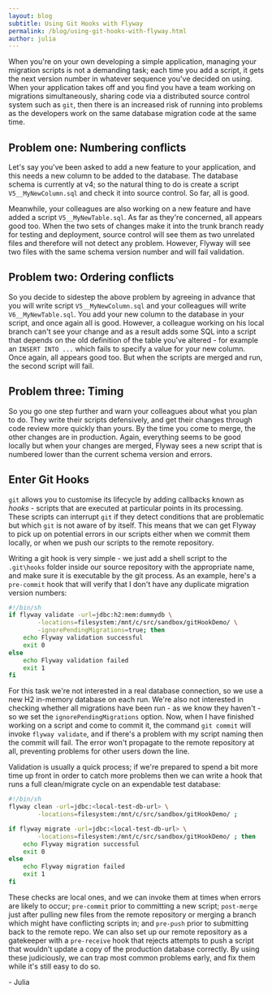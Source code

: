 ```yaml
---
layout: blog
subtitle: Using Git Hooks with Flyway
permalink: /blog/using-git-hooks-with-flyway.html
author: julia
---
```


When you're on your own developing a simple application, managing your migration scripts is not a demanding task; each
time you add a script, it gets the next version number in whatever sequence you've decided on using. When your
application takes off and you find you have a team working on migrations simultaneously, sharing code via a
distributed source control system such as `git`, then there is an increased risk of running into problems as the 
developers work on the same database migration code at the same time.

## Problem one: Numbering conflicts

Let's say you've been asked to add a new feature to your application, and this needs a new column to be added to the
database. The database schema is currently at v4; so the natural thing to do is create a script `V5__MyNewColumn.sql`
and check it into source control. So far, all is good.

Meanwhile, your colleagues are also working on a new feature and have added a script `V5__MyNewTable.sql`. As far
as they're concerned, all appears good too. When the two sets of changes make it into the trunk branch ready
for testing and deployment, source control will see them as two unrelated files and therefore will not detect any
problem. However, Flyway will see two files with the same schema version number and will fail validation. 

## Problem two: Ordering conflicts

So you decide to sidestep the above problem by agreeing in advance that you will write script `V5__MyNewColumn.sql` and 
your colleagues will write `V6__MyNewTable.sql`. You add your new column to the database in your script, and once again 
all is good. However, a colleague working on his local branch can't see your change and as a result adds some SQL into a script 
that depends on the old definition of the table you've altered - for example an `INSERT INTO ...` which fails to specify 
a value for your new column. Once again, all appears good too. But when the scripts are merged 
and run, the second script will fail.

## Problem three: Timing

So you go one step further and warn your colleagues about what you plan to do. They write their scripts defensively, and 
get their changes through code review more quickly than yours. By the time you come to merge, the other changes are in production.
Again, everything seems to be good locally but when your changes are merged, Flyway sees a new script that is numbered
lower than the current schema version and errors.

## Enter Git Hooks

`git` allows you to customise its lifecycle by adding callbacks known as *hooks* - scripts that are executed at particular
points in its processing. These scripts can interrupt `git` if they detect conditions that are problematic but which
`git` is not aware of by itself. This means that we can get Flyway to pick up on potential errors in our scripts 
either when we commit them locally, or when we push our scripts to the remote repository.

Writing a git hook is very simple - we just add a shell script to the `.git\hooks` folder inside our source repository
with the appropriate name, and make sure it is executable by the git process. As an example, here's a `pre-commit`
hook that will verify that I don't have any duplicate migration version numbers:

```bash
#!/bin/sh
if flyway validate -url=jdbc:h2:mem:dummydb \
        -locations=filesystem:/mnt/c/src/sandbox/gitHookDemo/ \
        -ignorePendingMigrations=true; then
	echo Flyway validation successful
	exit 0
else
	echo Flyway validation failed
	exit 1
fi
```
 
For this task we're not interested in a real database connection, so we use a new H2 in-memory database on each run.
We're also not interested in checking whether all migrations have been run - as we know they haven't - so we
set the `ignorePendingMigrations` option. Now, when I have finished working on a script and come to commit it,
the command `git commit` will invoke `flyway validate`, and if there's a problem with my script naming then 
the commit will fail. The error won't propagate to the remote repository at all, preventing problems for other users
down the line.

Validation is usually a quick process; if we're prepared to spend a bit more time up front in order to catch more
problems then we can write a hook that runs a full clean/migrate cycle on an expendable test database:

```bash
#!/bin/sh
flyway clean -url=jdbc:<local-test-db-url> \
        -locations=filesystem:/mnt/c/src/sandbox/gitHookDemo/ ;

if flyway migrate -url=jdbc:<local-test-db-url> \
        -locations=filesystem:/mnt/c/src/sandbox/gitHookDemo/ ; then
  	echo Flyway migration successful
  	exit 0
else
  	echo Flyway migration failed
  	exit 1
fi
```

These checks are local ones, and we can invoke them at times when errors are likely to occur; `pre-commit` prior
to committing a new script; `post-merge` just after pulling new files from the remote repository or merging a
branch which might have conflicting scripts in; and `pre-push` prior to submitting back to the remote repo. We
can also set up our remote repository as a gatekeeper with a `pre-receive` hook that rejects attempts to push
a script that wouldn't update a copy of the production database correctly. By using these judiciously, we can
trap most common problems early, and fix them while it's still easy to do so.

\- Julia